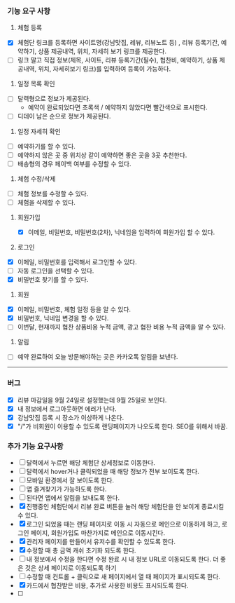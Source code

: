 ### 기능 요구 사항

1. 체험 등록

- [x] 체험단 링크를 등록하면 사이트명(강남맛집, 레뷰, 리뷰노트 등) , 리뷰 등록기간, 예약하기, 상품 제공내역, 위치, 자세히 보기 링크를 제공한다.
- [ ] 링크 말고 직접 정보(제목, 사이트, 리뷰 등록기간(필수), 협찬비, 예약하기, 상품 제공내역, 위치, 자세히보기 링크)를 입력하여 등록이 가능하다.

1. 일정 목록 확인

- [ ] 달력형으로 정보가 제공된다.
  - 예약이 완료되었다면 초록색 / 예약하지 않았다면 빨간색으로 표시한다.
- [ ] 디데이 남은 순으로 정보가 제공된다.

1. 일정 자세히 확인

- [ ] 예약하기를 할 수 있다.
- [ ] 예약하지 않은 곳 중 위치상 같이 예약하면 좋은 곳을 3곳 추천한다.
- [ ] 배송형의 경우 페이백 여부를 수정할 수 있다.

1. 체험 수정/삭제

- [ ] 체험 정보를 수정할 수 있다.
- [ ] 체험을 삭제할 수 있다.

1. 회원가입

   - [x] 이메일, 비밀번호, 비밀번호(2차), 닉네임을 입력하여 회원가입 할 수 있다.

1. 로그인

- [x] 이메일, 비밀번호를 입력해서 로그인할 수 있다.
- [ ] 자동 로그인을 선택할 수 있다.
- [x] 비밀번호 찾기를 할 수 있다.

1. 회원

- [x] 이메일, 비밀번호, 체험 일정 등을 알 수 있다.
- [x] 비밀번호, 닉네임 변경을 할 수 있다.
- [ ] 이번달, 현재까지 협찬 상품비용 누적 금액, 광고 협찬 비용 누적 금액을 알 수 있다.

1. 알림

- [ ] 예약 완료하여 오늘 방문해야하는 곳은 카카오톡 알림을 보낸다.

---

### 버그

- [x] 리뷰 마감일을 9월 24일로 설정했는데 9월 25일로 보인다.
- [x] 내 정보에서 로그아웃하면 에러가 난다.
- [x] 강남맛집 등록 시 장소가 이상하게 나온다.
- [x] "/"가 비회원이 이용할 수 있도록 랜딩페이지가 나오도록 한다. SEO를 위해서 바꿈.

### 추가 기능 요구사항

- [ ] 달력에서 누르면 해당 체험단 상세정보로 이동한다.
- [ ] 달력에서 hover거나 클릭되었을 때 해당 정보가 전부 보이도록 한다.
- [ ] 모바일 환경에서 잘 보이도록 한다.
- [ ] 앱 즐겨찾기가 가능하도록 한다.
- [ ] 된다면 앱에서 알림을 보내도록 한다.
- [x] 진행중인 체험단에서 리뷰 완료 버튼을 눌러 해당 체험단을 안 보이게 종료시킬 수 있다.
- [x] 로그인 되었을 때는 랜딩 페이지로 이동 시 자동으로 메인으로 이동하게 하고, 로그인 페이지, 회원가입도 마찬가지로 메인으로 이동시킨다.
- [x] 관리자 페이지를 만들어서 유저수를 확인할 수 있도록 한다.
- [x] 수정할 때 총 금액 캐쉬 초기화 되도록 한다.
- [ ] 내 정보에서 수정을 한다면 수정 완료 시 내 정보 URL로 이동되도록 한다. 더 좋은 것은 상세 페이지로 이동되도록 하기
- [ ] 수정할 때 컨트롤 + 클릭으로 새 페이지에서 열 때 페이지가 표시되도록 한다.
- [x] 카드에서 협찬받은 비용, 추가로 사용한 비용도 표시되도록 한다.
- [ ]
